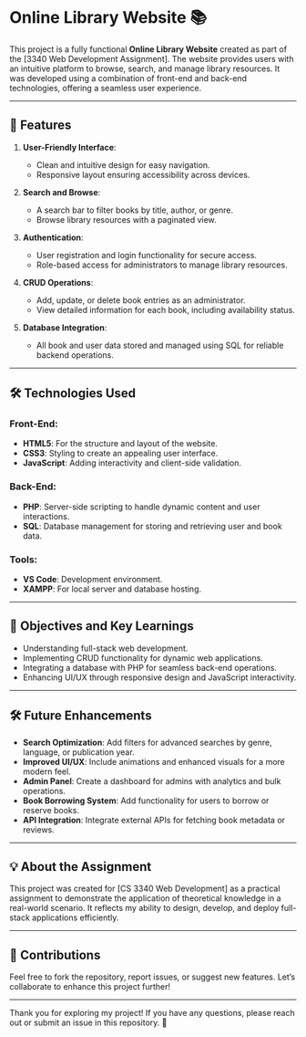 # Online Library Website 📚

This project is a fully functional **Online Library Website** created as part of the [3340 Web Development Assignment]. The website provides users with an intuitive platform to browse, search, and manage library resources. It was developed using a combination of front-end and back-end technologies, offering a seamless user experience.

---

## 📖 Features
1. **User-Friendly Interface**:
   - Clean and intuitive design for easy navigation.
   - Responsive layout ensuring accessibility across devices.

2. **Search and Browse**:
   - A search bar to filter books by title, author, or genre.
   - Browse library resources with a paginated view.

3. **Authentication**:
   - User registration and login functionality for secure access.
   - Role-based access for administrators to manage library resources.

4. **CRUD Operations**:
   - Add, update, or delete book entries as an administrator.
   - View detailed information for each book, including availability status.

5. **Database Integration**:
   - All book and user data stored and managed using SQL for reliable backend operations.

---

## 🛠️ Technologies Used
### Front-End:
- **HTML5**: For the structure and layout of the website.
- **CSS3**: Styling to create an appealing user interface.
- **JavaScript**: Adding interactivity and client-side validation.

### Back-End:
- **PHP**: Server-side scripting to handle dynamic content and user interactions.
- **SQL**: Database management for storing and retrieving user and book data.

### Tools:
- **VS Code**: Development environment.
- **XAMPP**: For local server and database hosting.

---

## 🎯 Objectives and Key Learnings
- Understanding full-stack web development.
- Implementing CRUD functionality for dynamic web applications.
- Integrating a database with PHP for seamless back-end operations.
- Enhancing UI/UX through responsive design and JavaScript interactivity.

---

## 🛠 Future Enhancements
- **Search Optimization**: Add filters for advanced searches by genre, language, or publication year.
- **Improved UI/UX**: Include animations and enhanced visuals for a more modern feel.
- **Admin Panel**: Create a dashboard for admins with analytics and bulk operations.
- **Book Borrowing System**: Add functionality for users to borrow or reserve books.
- **API Integration**: Integrate external APIs for fetching book metadata or reviews.

---

## 💡 About the Assignment
This project was created for [CS 3340 Web Development] as a practical assignment to demonstrate the application of theoretical knowledge in a real-world scenario. It reflects my ability to design, develop, and deploy full-stack applications efficiently.

---

## 🤝 Contributions
Feel free to fork the repository, report issues, or suggest new features. Let’s collaborate to enhance this project further!

---

Thank you for exploring my project! If you have any questions, please reach out or submit an issue in this repository. 🚀
